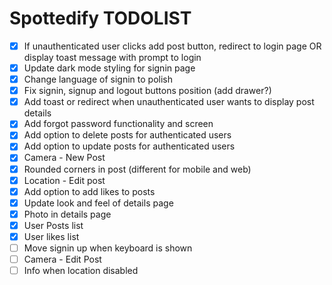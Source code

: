 # Spottedify TODOLIST

- [x] If unauthenticated user clicks add post button, redirect to login page OR display toast message with prompt to login
- [x] Update dark mode styling for signin page
- [x] Change language of signin to polish
- [x] Fix signin, signup and logout buttons position (add drawer?)
- [x] Add toast or redirect when unauthenticated user wants to display post details
- [x] Add forgot password functionality and screen
- [x] Add option to delete posts for authenticated users
- [x] Add option to update posts for authenticated users
- [x] Camera - New Post
- [x] Rounded corners in post (different for mobile and web)
- [x] Location - Edit post
- [x] Add option to add likes to posts
- [x] Update look and feel of details page
- [x] Photo in details page
- [x] User Posts list
- [x] User likes list
- [ ] Move signin up when keyboard is shown
- [ ] Camera - Edit Post
- [ ] Info when location disabled
